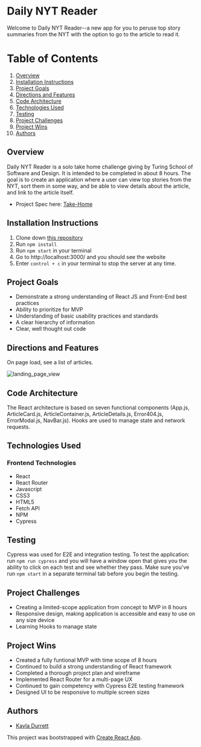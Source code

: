 # Daily NYT Reader

Welcome to Daily NYT Reader--a new app for you to peruse top story summaries from the NYT with the option to go to the article to read it. 


# Table of Contents

1. [Overview](#overview)
2. [Installation Instructions](#installationInstructions)
3. [Project Goals](#projectGoals)
4. [Directions and Features](#directions)
5. [Code Architecture](#codeArchitecture)
6. [Technologies Used](#techUsed)
7. [Testing](#testing)
8. [Project Challenges](#projectChallenges)
9. [Project Wins](#projectWins)
10. [Authors](#authors)

## Overview <a name="overview"></a>

Daily NYT Reader is a solo take home challenge giving by Turing School of Software and Design. It is intended to be completed in about 8 hours. The goal is to create an application where a user can view top stories from the NYT, sort them in some way, and be able to view details about the article, and link to the article itself. 

- Project Spec here: [Take-Home](https://mod4.turing.edu/projects/take_home/take_home_fe)


## Installation Instructions <a name="installationInstructions"></a>

1. Clone down [this repository](https://github.com/krdurrett/Daily_NYT_Reader)
2. Run `npm install`
3. Run `npm start` in your terminal
4. Go to http://localhost:3000/ and you should see the website
5. Enter `control + c` in your terminal to stop the server at any time.

## Project Goals <a name="projectGoals"></a>

- Demonstrate a strong understanding of React JS and Front-End best practices
- Ability to prioritize for MVP
- Understanding of basic usability practices and standards
- A clear hierarchy of information
- Clear, well thought out code

## Directions and Features <a name="directions"></a>

On page load, see a list of articles. 

![landing_page_view](https://media.giphy.com/media/sTLP9pzQakTRDF1Tvz/giphy.gif)

## Code Architecture <a name="codeArchitecture"></a>

The React architecture is based on seven functional components (App.js, ArticleCard.js, ArticleContainer.js, ArticleDetails.js, Error404.js, ErrorModal.js, NavBar.js). Hooks are used to manage state and network requests.

## Technologies Used <a name="techUsed"></a>

### Frontend Technologies
- React
- React Router
- Javascript
- CSS3
- HTML5
- Fetch API
- NPM
- Cypress

## Testing <a name="testing"></a>

Cypress was used for E2E and integration testing. To test the application: run `npm run cypress` and you will have a window open that gives you the ability to click on each test and see whether they pass. Make sure you've run `npm start` in a separate terminal tab before you begin the testing. 


## Project Challenges <a name="projectChallenges"></a>

- Creating a limited-scope application from concept to MVP in 8 hours
- Responsive design, making application is accessible and easy to use on any size device
- Learning Hooks to manage state


## Project Wins <a name="projectWins"></a>

- Created a fully funtional MVP with time scope of 8 hours
- Continued to build a strong understanding of React framework 
- Completed a thorough project plan and wireframe
- Implemented React Router for a multi-page UX
- Continued to gain competency with Cypress E2E testing framework
- Designed UI to be responsive to multiple screen sizes

## Authors

- [Kayla Durrett](https://github.com/krdurrett)

This project was bootstrapped with [Create React App](https://github.com/facebook/create-react-app).
